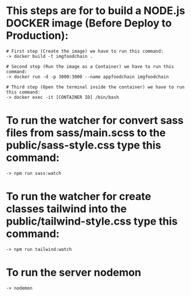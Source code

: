 # This steps are for to build a NODE.js DOCKER image (Before Deploy to Production):
    # First step (Create the image) we have to run this command:
    -> docker build -t imgfoodchain .

    # Second step (Run the image as a Container) we have to run this command:
    -> docker run -d -p 3000:3000 --name appfoodchain imgfoodchain

    # Third step (Open the terminal inside the container) we have to run this command:
    -> docker exec -it [CONTAINER ID] /bin/bash



# To run the watcher for convert sass files from sass/main.scss to the public/sass-style.css type this command:
    -> npm run sass:watch

# To run the watcher for create classes tailwind into the public/tailwind-style.css type this command:
    -> npm run tailwind:watch

# To run the server nodemon
    -> nodemon

 